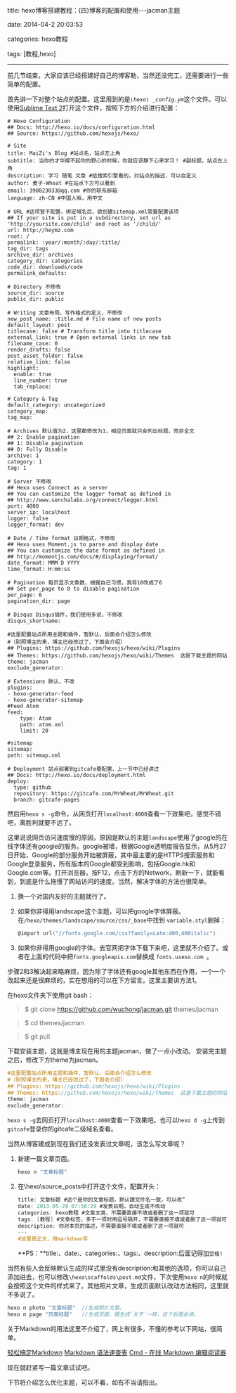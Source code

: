 title: hexo博客搭建教程：(四)博客的配置和使用---jacman主题

date: 2014-04-2 20:03:53

categories: hexo教程

tags: [教程,hexo]

---

前几节结束，大家应该已经搭建好自己的博客勒，当然还没完工，还需要进行一些简单的配置。

<!--more-->

首先讲一下对整个站点的配置。这里用到的是<i>`\hexo\ _config.ym`</i>这个文件。可以使用[Sublime Text 2](http://www.sublimetext.com/)打开这个文件，按照下方的介绍进行配置：

```
# Hexo Configuration
## Docs: http://hexo.io/docs/configuration.html
## Source: https://github.com/hexojs/hexo/

# Site
title: MaiZi's Blog	#站点名，站点左上角
subtitle: 当你的才华撑不起你的野心的时候，你就应该静下心来学习！ #副标题，站点左上角
description: 学习 随笔 文章 #给搜索引擎看的，对站点的描述，可以自定义
author: 麦子-Wheat #在站点下方可以看到
email: 390823033@qq.com #你的联系邮箱
language: zh-CN #中国人嘛，用中文

# URL #这项暂不配置，绑定域名后，欲创建sitemap.xml需要配置该项
## If your site is put in a subdirectory, set url as 'http://yoursite.com/child' and root as '/child/'
url: http://heymz.com
root: /
permalink: :year/:month/:day/:title/
tag_dir: tags
archive_dir: archives
category_dir: categories
code_dir: downloads/code
permalink_defaults:

# Directory 不修改
source_dir: source
public_dir: public

# Writing 文章布局、写作格式的定义，不修改
new_post_name: :title.md # File name of new posts
default_layout: post
titlecase: false # Transform title into titlecase
external_link: true # Open external links in new tab
filename_case: 0
render_drafts: false
post_asset_folder: false
relative_link: false
highlight:
  enable: true
  line_number: true
  tab_replace:

# Category & Tag
default_category: uncategorized
category_map:
tag_map:

# Archives 默认值为2，这里都修改为1，相应页面就只会列出标题，而非全文
## 2: Enable pagination
## 1: Disable pagination
## 0: Fully Disable
archive: 1
category: 1
tag: 1

# Server 不修改
## Hexo uses Connect as a server
## You can customize the logger format as defined in
## http://www.senchalabs.org/connect/logger.html
port: 4000
server_ip: localhost
logger: false
logger_format: dev

# Date / Time format 日期格式，不修改
## Hexo uses Moment.js to parse and display date
## You can customize the date format as defined in
## http://momentjs.com/docs/#/displaying/format/
date_format: MMM D YYYY
time_format: H:mm:ss

# Pagination 每页显示文章数，根据自己习惯，我将10改成了6
## Set per_page to 0 to disable pagination
per_page: 6
pagination_dir: page

# Disqus Disqus插件，我们使用多说，不修改
disqus_shortname:

#这里配置站点所用主题和插件，暂默认，后面会介绍怎么修改
#（别照博主的来，博主已经改过了，下面会介绍）
## Plugins: https://github.com/hexojs/hexo/wiki/Plugins
## Themes: https://github.com/hexojs/hexo/wiki/Themes  这是下载主题的网站
theme: jacman
exclude_generator:

# Extensions 默认，不改
plugins:
- hexo-generator-feed
- hexo-generator-sitemap
#Feed Atom
feed:
	type: Atom
	path: atom.xml
	limit: 20

#sitemap
sitemap:
path: sitemap.xml

# Deployment 站点部署到gitcafe要配置，上一节中已经讲过
## Docs: http://hexo.io/docs/deployment.html
deploy:
  type: github
  repository: https://gitcafe.com/MrWheat/MrWheat.git
  branch: gitcafe-pages
```
  
然后用`hexo s -g`命令，从网页打开`localhost:4000`查看一下效果吧，感觉不错吧，离胜利就要不远了。

这里说说网页访问速度慢的原因，原因是默认的主题`landscape`使用了google的在线字体还有google的服务。google被墙，根据Google透明度报告显示，从5月27日开始，Google的部分服务开始被屏蔽，其中最主要的是HTTPS搜索服务和Google登录服务，所有版本的Google都受到影响，包括Google.hk和Google.com等。打开浏览器，按F12，点击下方的Network，刷新一下，就能看到，到底是什么拖慢了网站访问的速度。当然，解决字体的方法也很简单。

1. 换一个对国内友好的主题就行了。

2. 如果你非得用landscape这个主题，可以把google字体屏蔽。在`/hexo/themes/landscape/source/css/_base`中找到 `variable.styl`删掉：

	```objectivec
	@import url("//fonts.google.com/css?family=Lato:400,400italic")
	```

3. 如果你非得用google的字体。去官网把字体下载下来吧，这里就不介绍了。或者在上面的代码中把` fonts.googleapis.com `替换成 `fonts.useso.com `。

步骤2和3解决起来略麻烦，因为除了字体还有google其他东西在作用，一个一个改起来还是很麻烦的，实在想用的可以在下方留言。这里主要讲方法1。

在hexo文件夹下使用git bash：

> $ git clone https://github.com/wuchong/jacman.git themes/jacman

> $ cd themes/jacman

> $ git pull

下载安装主题，这就是博主现在用的主题jacman，做了一点小改动。
安装完主题之后，修改下方theme为jacman。

```objectivec
#这里配置站点所用主题和插件，暂默认，后面会介绍怎么修改
#（别照博主的来，博主已经改过了，下面会介绍）
## Plugins: https://github.com/hexojs/hexo/wiki/Plugins
## Themes: https://github.com/hexojs/hexo/wiki/Themes  这是下载主题的网站
theme: jacman
exclude_generator:
```

`hexo s -g`去网页打开`localhost:4000`查看一下效果吧。也可以`hexo d -g`上传到`gitcafe`登录你的gitcafe二级域名查看。

当然从博客建成到现在我们还没发表过文章呢，该怎么写文章呢？

1. 新建一篇文章页面。

	```objectivec
	hexo n "文章标题"
	```

2. 在\hexo\source\_posts中打开这个文件，配置开头：

	```objectivec
	title: 文章标题 #这个是你的文章标题，默认跟文件名一致，可以改”
	date: 2013-05-29 07:56:29 #发表日期，自动生成不改动
	categories: hexo教程 #文章文类，不需要直接不填或者删了这一项就可
	tags: [教程] #文章标签，多于一项时用逗号隔开，不需要直接不填或者删了这一项就可
	description: 你对本页的描述，不需要直接不填或者删了这一项就可
	---
	#这里是正文，用markdown写
	```

	**PS：**title:、date:、categories:、tags:、description:后面记得加`空格!`
	
当然有些人会反映默认生成的样式里没有description:和其他的选项，你可以自己添加进去，也可以修改`\hexo\scaffolds\post.md`文件，下次使用`hexo n`的时候就会按照这个文件的样式来了。其他照片文章，生成页面默认改动方法相同，这里就不多说了。
	
```objectivec
hexo n photo "文章标题"  //生成照片文章。
hexo n page "页面标题"   //生成页面，跟生成`关于`一样，这个后面会讲。
```

关于Markdown的用法这里不介绍了，网上有很多，不懂的参考以下网站，很简单。

[轻松搞定Markdown](http://zipperary.com/2013/08/31/easy-markdown/)
[Markdown 语法速查表](https://gitcafe.com/GitCafe/Help/wiki/Markdown-%E8%AF%AD%E6%B3%95%E9%80%9F%E6%9F%A5%E8%A1%A8#wiki)
[Cmd - 在线 Markdown 编辑阅读器](https://www.zybuluo.com/mdeditor)

现在就赶紧写一篇文章试试吧。

下节将介绍怎么优化主题，可以不看，如有不当请指出。